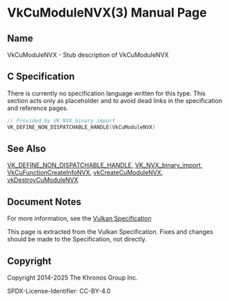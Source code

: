 # VkCuModuleNVX(3) Manual Page

## Name

VkCuModuleNVX - Stub description of VkCuModuleNVX



## [](#_c_specification)C Specification

There is currently no specification language written for this type. This section acts only as placeholder and to avoid dead links in the specification and reference pages.

```c++
// Provided by VK_NVX_binary_import
VK_DEFINE_NON_DISPATCHABLE_HANDLE(VkCuModuleNVX)
```

## [](#_see_also)See Also

[VK\_DEFINE\_NON\_DISPATCHABLE\_HANDLE](https://registry.khronos.org/vulkan/specs/latest/man/html/VK_DEFINE_NON_DISPATCHABLE_HANDLE.html), [VK\_NVX\_binary\_import](https://registry.khronos.org/vulkan/specs/latest/man/html/VK_NVX_binary_import.html), [VkCuFunctionCreateInfoNVX](https://registry.khronos.org/vulkan/specs/latest/man/html/VkCuFunctionCreateInfoNVX.html), [vkCreateCuModuleNVX](https://registry.khronos.org/vulkan/specs/latest/man/html/vkCreateCuModuleNVX.html), [vkDestroyCuModuleNVX](https://registry.khronos.org/vulkan/specs/latest/man/html/vkDestroyCuModuleNVX.html)

## [](#_document_notes)Document Notes

For more information, see the [Vulkan Specification](https://registry.khronos.org/vulkan/specs/latest/html/vkspec.html#VkCuModuleNVX)

This page is extracted from the Vulkan Specification. Fixes and changes should be made to the Specification, not directly.

## [](#_copyright)Copyright

Copyright 2014-2025 The Khronos Group Inc.

SPDX-License-Identifier: CC-BY-4.0